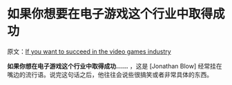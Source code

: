 # 如果你想要在电子游戏这个行业中取得成功

原文：[If you want to succeed in the video games industry](https://wiki.issarice.com/wiki/If_you_want_to_succeed_in_the_video_games_industry)

 **如果你想在电子游戏这个行业中取得成功……** ，这是 [Jonathan Blow] 经常挂在嘴边的流行语。说完这句话之后，他往往会说些很搞笑或者非常具体的东西。